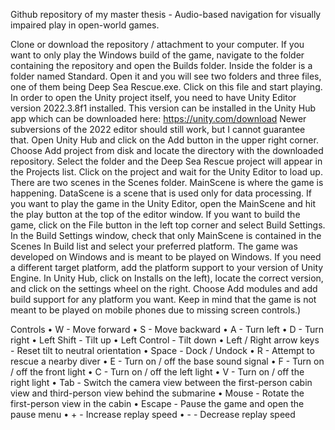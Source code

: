 Github repository of my master thesis - Audio-based navigation for visually impaired play in open-world games.

Clone or download the repository / attachment to your computer. If you want to only play the Windows build of the game, navigate to the folder containing the repository and open the Builds folder. Inside the folder is a folder named Standard. Open it and you will see two folders and three files, one of them being Deep Sea Rescue.exe. Click on this file and start playing. In order to open the Unity project itself, you need to have Unity Editor version 2022.3.8f1 installed. This version can be installed in the Unity Hub app which can be downloaded here: https://unity.com/download Newer subversions of the 2022 editor should still work, but I cannot guarantee that. Open Unity Hub and click on the Add button in the upper right corner. Choose Add project from disk and locate the directory with the downloaded repository. Select the folder and the Deep Sea Rescue project will appear in the Projects list. Click on the project and wait for the Unity Editor to load up. There are two scenes in the Scenes folder. MainScene is where the game is happening. DataScene is a scene that is used only for data processing. If you want to play the game in the Unity Editor, open the MainScene and hit the play button at the top of the editor window. If you want to build the game, click on the File button in the left top corner and select Build Settings. In the Build Settings window, check that only MainScene is contained in the Scenes In Build list and select your preferred platform. The game was developed on Windows and is meant to be played on Windows. If you need a different target platform, add the platform support to your version of Unity Engine. In Unity Hub, click on Installs on the left), locate the correct version, and click on the settings wheel on the right. Choose Add modules and add build support for any platform you want. Keep in mind that the game is not meant to be played on mobile phones due to missing screen controls.)

Controls
• W - Move forward
• S - Move backward
• A - Turn left
• D - Turn right
• Left Shift - Tilt up
• Left Control - Tilt down
• Left / Right arrow keys - Reset tilt to neutral orientation
• Space - Dock / Undock
• R - Attempt to rescue a nearby diver
• E - Turn on / off the base sound signal
• F - Turn on / off the front light
• C - Turn on / off the left light
• V - Turn on / off the right light
• Tab - Switch the camera view between the first-person cabin view and third-person view behind the submarine
• Mouse - Rotate the first-person view in the cabin
• Escape - Pause the game and open the pause menu
• + - Increase replay speed
• - - Decrease replay speed
